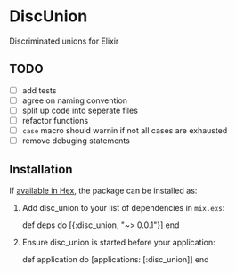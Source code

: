 # DiscUnion

Discriminated unions for Elixir

## TODO

 * [ ] add tests
 * [ ] agree on naming convention
 * [ ] split up code into seperate files
 * [ ] refactor functions
 * [ ] `case` macro should warnin if not all cases are exhausted
 * [ ] remove debuging statements

## Installation

If [available in Hex](https://hex.pm/docs/publish), the package can be installed as:

  1. Add disc_union to your list of dependencies in `mix.exs`:

        def deps do
          [{:disc_union, "~> 0.0.1"}]
        end

  2. Ensure disc_union is started before your application:

        def application do
          [applications: [:disc_union]]
        end
